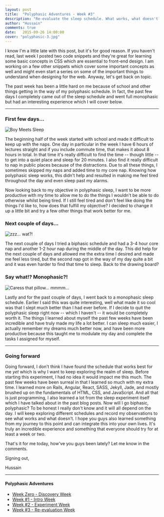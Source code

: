 ```yaml
---
layout: post
title:  "Polyphasic Adventures - Week #3"
description: "Re-evaluate the sleep schedule. What works, what doesn't?"
author: "Hussain"
comments: true
date:   2015-09-26 14:00:00
cover: "polyphasic-3.jpg"
---
```


I know I'm a little late with this post, but it's for good reason. If you haven't read, last week I posted two code snippets and they're great for learning some basic concepts in CSS which are essential to front-end design. I am working on a few other snippets which cover some important concepts as well and might even start a series on some of the important things to understand when designing for the web. Anyway, let's get back on topic.

The past week has been a little hard on me because of school and other things getting in the way of my polyphasic schedule. In fact, the past few days I completely came out of the sleep schedule and went full monophasic but had an interesting experience which I will cover below.

----------

### First few days...
![Boy Meets Sleep](http://38.media.tumblr.com/tumblr_m848a5327Q1r79wmzo1_500.gif)

The beginning half of the week started with school and made it difficult to keep up with the naps. One day in particular in the week I have 6 hours of lectures straight and if you include commute time, that makes it about 8 hours in total. In that time it's really difficult to find the time -- though little -- to get into a quiet place and sleep for 20 minutes. I also find it really difficult to nap in public places because of the distractions. Due to all these things, I sometimes skipped my naps and added time to my core nap. Knowing how polyphasic sleep works, this didn't help and resulted in making me feel tired throughout the day and even sleep past my alarms.

Now looking back to my objective in polyphasic sleep, I want to be more productive with my time to allow me to do the things I wouldn't be able to do otherwise whilst being tired. If I still feel tired and don't feel like doing the things I'd like to, how does that fulfill my objective? I decided to change it up a little bit and try a few other things that work better for me.

### Next couple of days...
![zzz... wat?!](http://www.dominos.co.uk/blog/wp-content/uploads/2014/10/1-Sleep-gif.gif)

The next couple of days I tried a biphasic schedule and had a 3-4 hour core nap and another 1-2 hour nap during the middle of the day. This did help for the next couple of days and allowed me the extra time I desired and made me feel less tired, but the second nap got in the way of my day quite a bit and it was even harder to find that time to sleep. Back to the drawing board?

### Say what!? Monophasic?!
![Caress that pillow... mmmm...](http://33.media.tumblr.com/18e54515a77fbba066ba0c72806e4e2a/tumblr_inline_nj9l7zMBsA1rkygkg.gif)

Lastly and for the past couple of days, I went back to a monophasic sleep schedule. Earlier I said this was quite interesting, well what made it so cool was that I slept much better than I had ever before. If I decide to quit the polyphasic sleep right now -- which I haven't -- it would be completely worth it. The things I learned about myself the past few weeks have been incredible and have truly made my life a lot better. I can sleep much easier, I actually remember my dreams much better now, and have been more productive because this taught me to modulate my day and complete the tasks I assigned for myself.

----------


### Going forward

Going forward, I don't think I have found the schedule that works best for me *yet* which is why I want to keep exploring the realm of sleep. Before starting this experiment, I had no idea it would impact me this much. The past few weeks have been surreal in that I learned so much with my extra time. I learned more on Rails, Angular, React, SASS, Jekyll, Jade, and mostly brushed up on the fundamentals of HTML, CSS, and JavaScript. And all that is just programming, I also learned a lot from the sleep experiment itself which I have talked about in the past blog posts. Now will I go biphasic, polyphasic? To be honest I really don't know and it will all depend on the day. I will keep exploring different schedules and record my observations to see what works and what doesn't. I hope you guys also learned something from my journey to this point and can integrate this into your own lives. It's truly an incredible experience and something that everyone should try for at least a week or two.

That's it for me today, how've you guys been lately? Let me know in the comments.

Signing out,

Hussain

----------

#### Polyphasic Adventures ####

- [Week Zero - Discovery Week](http://hussainabbas.com/blog/polyphasic-adventures-0/)
- [Week #1 - Intro Week](http://hussainabbas.com/blog/polyphasic-adventures-1/)
- [Week #2 - Experiment Week](http://hussainabbas.com/blog/polyphasic-adventures-2)
- [Week #3 - Re-evaluation Week](http://hussainabbas.com/blog/polyphasic-adventures-3)
